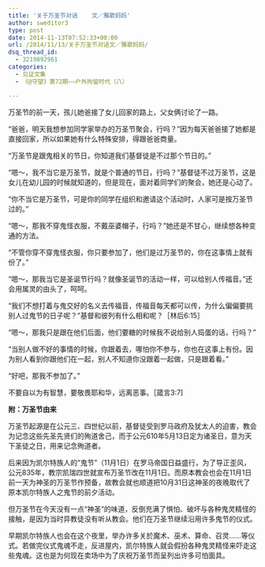 ```yaml
---
title: '关于万圣节对话    文／雅歌妈妈'
author: sweditor3
type: post
date: 2014-11-13T07:52:33+00:00
url: /2014/11/13/关于万圣节对话文／雅歌妈妈/
dsq_thread_id:
  - 3219892961
categories:
  - 见证文集
  - 《@守望》第72期——户外拘留时代（八）

---
```

万圣节的前一天，孩儿她爸接了女儿回家的路上，父女俩讨论了一路。

“爸爸，明天我想参加同学家举办的万圣节聚会，行吗？”因为每天爸爸接了她都是直接回家，所以如果她有什么特殊安排，得跟爸爸商量。

“万圣节是跟鬼相关的节日，你知道我们基督徒是不过那个节日的。”

“嗯～，我不当它是万圣节，就是个普通的节日，行吗？”基督徒不过万圣节，这是女儿在幼儿园的时候就知道的，但是现在，面对着同学们的聚会，她还是心动了。

“你不当它是万圣节，可是你的同学在组织和邀请这个活动时，人家可是按万圣节过的。”

“嗯～，那我不穿鬼怪衣服，不戴巫婆帽子，行吗？”她还是不甘心，继续想各种变通的方法。

“不管你穿不穿鬼怪衣服，你只要参加了，他们是过万圣节的，你在这事情上就有份了。”
  
“嗯～，那我当它是圣诞节行吗？就像圣诞节的活动一样，可以给别人传福音。”还会用属灵的由头了，呵呵。

“我们不想打着与鬼交好的名义去传福音，传福音每天都可以传，为什么偏偏要挑别人过鬼节的日子呢？”基督和彼列有什么相和呢？［林后6:15］

“嗯～，那我只是跟在他们后面，他们要糖的时候我不说给别人捣蛋的话，行吗？”

“当别人做不好的事情的时候，你跟着去，哪怕你不参与，你也在这事上有份。因为别人看到你跟他们在一起，别人不知道你没跟着一起做，只是跟着看。”
  
“好吧，那我不参加了。”

不要自以为有智慧，要敬畏耶和华，远离恶事。［箴言3:7]

**附：万圣节由来**

万圣节起源是在公元三、四世纪以前，基督徒受到罗马政府及犹太人的迫害，教会为记念这些先圣先贤们的殉道舍己，而于公元610年5月13日定为诸圣日，意为天下圣徒之日，用来记念殉道者。

后来因为凯尔特族人的“鬼节”（11月1日）在罗马帝国日益盛行，为了导正歪风，公元835年，教宗凯瑞四世就宣布万圣节改在11月1日。而原本教会也会在11月1日前一天为神圣的万圣节作预备，故教会就也顺道把10月31日这神圣的夜晚取代了原本凯尔特族人之鬼节的前夕活动。

但万圣节在今天没有一点“神圣”的味道，反倒充满了惧怕、破坏与各种鬼灵精怪的接触，是因为当时异教徒没有听从教会。他们在万圣节继续沿用许多鬼节的仪式。

早期凯尔特族人也会在这个夜里，举办许多关於魔术、巫术、算命、召灵……等仪式。若做完仪式鬼魂不走，反进屋内，凯尔特族人就会假扮各种鬼灵精怪来吓走这些鬼魂。这也是为何现在卖场中为了庆祝万圣节而呈列出许多可怕面具。